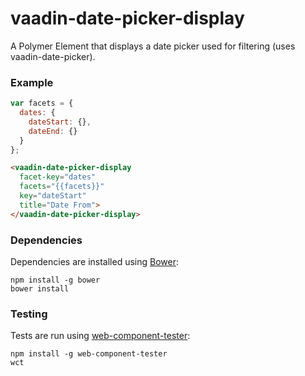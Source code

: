 # vaadin-date-picker-display
A Polymer Element that displays a date picker used for filtering (uses vaadin-date-picker).


### Example
```js
var facets = {
  dates: {
    dateStart: {},
    dateEnd: {}
  }
};
```

```html
<vaadin-date-picker-display
  facet-key="dates"
  facets="{{facets}}"
  key="dateStart"
  title="Date From">
</vaadin-date-picker-display>
```

### Dependencies

Dependencies are installed using [Bower](http://bower.io/):

    npm install -g bower
    bower install

### Testing

Tests are run using [web-component-tester](https://github.com/Polymer/web-component-tester):

    npm install -g web-component-tester
    wct

